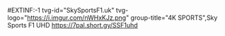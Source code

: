 #EXTINF:-1 tvg-id="SkySportsF1.uk" tvg-logo="https://i.imgur.com/nWHxKJz.png" group-title="4K SPORTS",Sky Sports F1 UHD
https://7pal.short.gy/SSF1uhd
